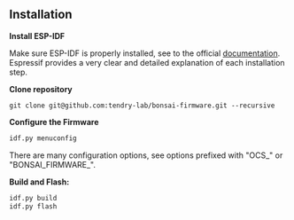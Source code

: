 ## Installation

**Install ESP-IDF**

Make sure ESP-IDF is properly installed, see to the official [documentation](https://docs.espressif.com/projects/esp-idf/en/stable/esp32/get-started/index.html). Espressif provides a very clear and detailed explanation of each installation step.

**Clone repository**

```
git clone git@github.com:tendry-lab/bonsai-firmware.git --recursive
```

**Configure the Firmware**

```bash
idf.py menuconfig
```

There are many configuration options, see options prefixed with "OCS_" or "BONSAI_FIRMWARE_".

**Build and Flash:**

```bash
idf.py build
idf.py flash
```
